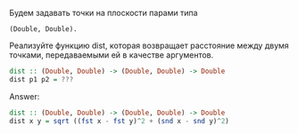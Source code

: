 Будем задавать точки на плоскости парами типа
```
(Double, Double).
```
Реализуйте функцию dist, которая возвращает расстояние между двумя точками, передаваемыми ей в качестве аргументов.

```haskell
dist :: (Double, Double) -> (Double, Double) -> Double
dist p1 p2 = ???
```

Answer:

```haskell
dist :: (Double, Double) -> (Double, Double) -> Double
dist x y = sqrt ((fst x - fst y)^2 + (snd x - snd y)^2)
```